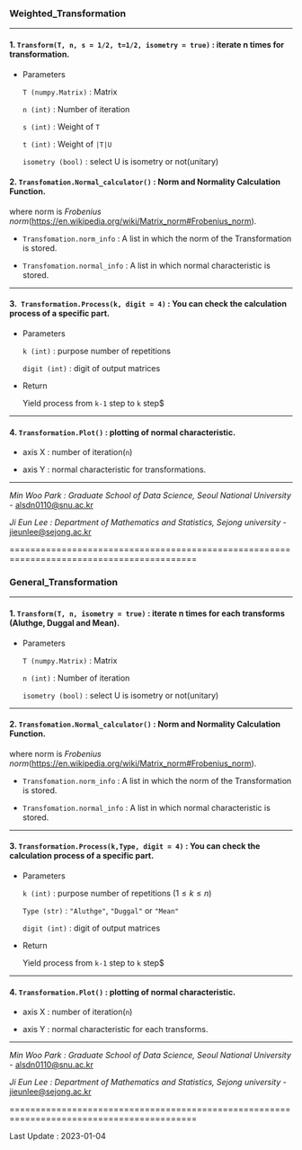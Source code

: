 

### Weighted_Transformation

---

#### 1. `Transform(T, n, s = 1/2, t=1/2, isometry = true)` : iterate n times for transformation.

- Parameters
    
    `T (numpy.Matrix)` : Matrix

    `n (int)` : Number of iteration

    `s (int)`  : Weight of `T` 
    
    `t (int)`  : Weight of `|T|U` 

    `isometry (bool)` : select U is isometry or not(unitary) 

 
#### 2. `Transfomation.Normal_calculator()` : Norm and Normality Calculation Function.

where norm is *Frobenius norm*(https://en.wikipedia.org/wiki/Matrix_norm#Frobenius_norm).

- `Transfomation.norm_info` : A list in which the norm of the Transformation is stored.
   
- `Transfomation.normal_info` : A list in which normal characteristic is stored.

---

#### 3.` Transformation.Process(k, digit = 4)` : You can check the calculation process of a specific part.
    
- Parameters

   `k (int)` : purpose number of repetitions 

    `digit (int)` : digit of output matrices 

- Return

    Yield process from `k-1` step to `k` step$

---

#### 4. `Transformation.Plot()` : plotting of normal characteristic.
   
- axis X : number of iteration(`n`)
   
- axis Y : normal characteristic for transformations.

---
*Min Woo Park : Graduate School of Data Science, Seoul National University* - alsdn0110@snu.ac.kr 

*Ji Eun Lee : Department of Mathematics and Statistics, Sejong university* - jieunlee@sejong.ac.kr


==========================================================================================


### General_Transformation

---

#### 1. `Transform(T, n, isometry = true)` : iterate n times for each transforms (Aluthge, Duggal and Mean).

- Parameters
    
    `T (numpy.Matrix)` : Matrix

    `n (int)` : Number of iteration

    `isometry (bool)` : select U is isometry or not(unitary) 


---

#### 2. `Transfomation.Normal_calculator()` : Norm and Normality Calculation Function.

where norm is *Frobenius norm*(https://en.wikipedia.org/wiki/Matrix_norm#Frobenius_norm).

- `Transfomation.norm_info` : A list in which the norm of the Transformation is stored.
   
- `Transfomation.normal_info` : A list in which normal characteristic is stored.

---

#### 3. `Transformation.Process(k,Type, digit = 4)` : You can check the calculation process of a specific part.
    
- Parameters
    
    `k (int)` : purpose number of repetitions ($1\leq k\leq n$)
    
    `Type (str)` : `"Aluthge"`, `"Duggal"` or `"Mean"`

    `digit (int)` : digit of output matrices 


- Return

    Yield process from `k-1` step to `k` step$

---

#### 4. ```Transformation.Plot()``` : plotting of normal characteristic.
   
   - axis X : number of iteration(`n`)
   
   - axis Y : normal characteristic for each transforms.

---

*Min Woo Park : Graduate School of Data Science, Seoul National University* - alsdn0110@snu.ac.kr 

*Ji Eun Lee : Department of Mathematics and Statistics, Sejong university* - jieunlee@sejong.ac.kr

==========================================================================================

Last Update : 2023-01-04









